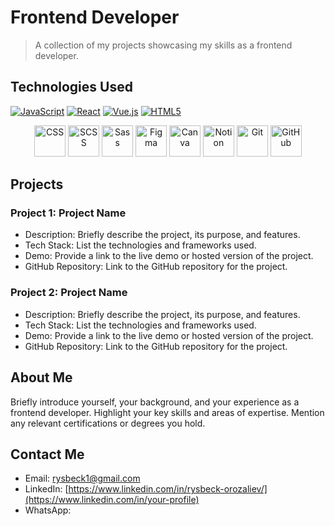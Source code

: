 # Frontend Developer


> A collection of my projects showcasing my skills as a frontend developer.

## Technologies Used

[![JavaScript](https://cdn.iconscout.com/icon/free/png-64/javascript-2752148-2284965.png)](https://developer.mozilla.org/en-US/docs/Web/JavaScript)
[![React](https://cdn.iconscout.com/icon/free/png-64/react-4-1175110.png)](https://reactjs.org/)
[![Vue.js](https://cdn.iconscout.com/icon/free/png-64/vue-282497.png)](https://vuejs.org/)
[![HTML5](https://cdn.iconscout.com/icon/free/png-64/html-2752151-2284975.png)](https://developer.mozilla.org/en-US/docs/Web/HTML)
<p align="center">
  <img src="images/css.png" alt="CSS" width="50" height="50">
  <img src="images/scss.png" alt="SCSS" width="50" height="50">
  <img src="images/sass.png" alt="Sass" width="50" height="50">
  <img src="images/figma.png" alt="Figma" width="50" height="50">
  <img src="images/canva.png" alt="Canva" width="50" height="50">
  <img src="images/notion.png" alt="Notion" width="50" height="50">
  <img src="images/git.png" alt="Git" width="50" height="50">
  <img src="images/github.png" alt="GitHub" width="50" height="50">
</p>


## Projects

### Project 1: Project Name

- Description: Briefly describe the project, its purpose, and features.
- Tech Stack: List the technologies and frameworks used.
- Demo: Provide a link to the live demo or hosted version of the project.
- GitHub Repository: Link to the GitHub repository for the project.

### Project 2: Project Name

- Description: Briefly describe the project, its purpose, and features.
- Tech Stack: List the technologies and frameworks used.
- Demo: Provide a link to the live demo or hosted version of the project.
- GitHub Repository: Link to the GitHub repository for the project.

## About Me

Briefly introduce yourself, your background, and your experience as a frontend developer. Highlight your key skills and areas of expertise. Mention any relevant certifications or degrees you hold.

## Contact Me

- Email: [rysbeck1@gmail.com](mailto:your-email@example.com)
- LinkedIn: [https://www.linkedin.com/in/rysbeck-orozaliev/](https://www.linkedin.com/in/your-profile)
- WhatsApp:

